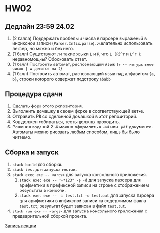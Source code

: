 # HW02

## Дедлайн 23:59 24.02

1. (2 балла) Поддержать пробелы и числа в парсере выражений в инфиксной записи (`Parser.Infix.parse`). Желательно использовать лексер, но можно и без него.
2. (1 балл) Существуют ли такие языки `L` и `R`, что `L (R)^r` и  `L^r R` неравномощны? Обосновать ответ.
3. (1 балл) Построить автомат, распознающий язык `{w -- натуральное число | w делится на 2}`
4. (1 балл) Построить автомат, распознающий язык над алфавитом `{a, b}`, строки которого содержат подстроку `ababb`

## Процедура сдачи

1. Сделать форк этого репозитория.
2. Выполнить домашку в своем форке в соответствующей ветке.
3. Отправить PR со сделанной домашкой в этот репозиторий.
4. Код должен собираться, тесты должны проходить.
5. Решения заданий 2-4 можно оформлять в `.md` или `.pdf` документе. Автоматы можно рисовать любым способом, лишь бы было читаемо.

## Сборка и запуск

1. `stack build` для сборки.
2. `stack test` для запуска тестов.
3. `stack exec exe -- <args>` для запуска консольного приложения.
   1. `stack exec exe -- "+*123" -p -d` для запуска парсера для арифметики в префиксной записи на строке с отображением результата в консоли.
   2. `stack exec exe -- -i test.txt -o test.out` для запуска парсера для арифметики в инфиксной записи на содержимом файла `test.txt`; результат будет записан в файл `test.out`.
4. `stack run exe -- <args>` для запуска консольного приложения с предварительной сборкой проекта.

[Запись лекции](https://drive.google.com/file/d/1OFW50lFls7Kkd212Gpui7KlD4-mp5p2w/view?usp=sharing)